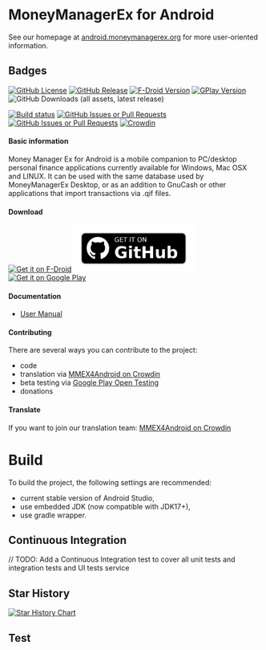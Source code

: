 # MoneyManagerEx for Android

See our homepage at [android.moneymanagerex.org](http://android.moneymanagerex.org/) for more user-oriented information.

## Badges
[![GitHub License](https://img.shields.io/github/license/moneymanagerex/android-money-manager-ex)](https://github.com/wolfsolver/android-money-manager-ex/tree/master?tab=License-1-ov-file)
[![GitHub Release](https://img.shields.io/github/v/release/moneymanagerex/android-money-manager-ex?include_prereleases&label=github%20release)](https://github.com/moneymanagerex/android-money-manager-ex/releases/latest)
[![F-Droid Version](https://img.shields.io/f-droid/v/com.money.manager.ex?include_prereleases&label=f-droid%20release)](https://f-droid.org/it/packages/com.money.manager.ex/)
[![GPlay Version](https://img.shields.io/endpoint?color=green&logo=google-play&logoColor=green&url=https%3A%2F%2Fplay.cuzi.workers.dev%2Fplay%3Fi%3Dcom.money.manager.ex.android%26gl%3DUS%26hl%3Den%26l%3DAndroid%26m%3D%24version)](https://play.google.com/store/apps/details?id=com.money.manager.ex.android)<img alt="GitHub Downloads (all assets, latest release)" src="https://img.shields.io/github/downloads-pre/moneymanagerex/android-money-manager-ex/latest/total">

[![Build status](https://ci.appveyor.com/api/projects/status/bn231orqqh7bi6um?svg=true)](https://ci.appveyor.com/project/moneymanagerex/android-money-manager-ex)
[![GitHub Issues or Pull Requests](https://img.shields.io/github/issues/moneymanagerex/android-money-manager-ex)](https://github.com/moneymanagerex/android-money-manager-ex/issues)
[![GitHub Issues or Pull Requests](https://img.shields.io/github/issues-pr/moneymanagerex/android-money-manager-ex)](https://github.com/moneymanagerex/android-money-manager-ex/pulls)
[![Crowdin](https://badges.crowdin.net/android-money-manager-ex/localized.svg)](https://crowdin.com/project/android-money-manager-ex)


#### Basic information

Money Manager Ex for Android is a mobile companion to PC/desktop personal finance applications currently available for Windows, Mac OSX and LINUX. It can be used with the same database used by MoneyManagerEx Desktop, or as an addition to GnuCash or other applications that import transactions via .qif files.

#### Download
[<img alt="Get it on F-Droid" src="https://fdroid.gitlab.io/artwork/badge/get-it-on.png" width="240">](https://f-droid.org/packages/com.money.manager.ex)
[<img alt="Get it on GitHub" src="https://raw.githubusercontent.com/Kunzisoft/Github-badge/main/get-it-on-github.png" width="240">](https://github.com/moneymanagerex/android-money-manager-ex/releases/latest)
[<img alt="Get it on Google Play" src="http://steverichey.github.io/google-play-badge-svg/img/en_get.svg" width="240">](https://play.google.com/store/apps/details?id=com.money.manager.ex.android)

#### Documentation
- [User Manual](docs-old/usermanual/index.md)


#### Contributing

There are several ways you can contribute to the project:

- code
- translation via [MMEX4Android on Crowdin](https://crowdin.net/project/android-money-manager-ex)
- beta testing via [Google Play Open Testing](https://play.google.com/apps/testing/com.money.manager.ex.android)
- donations

#### Translate

If you want to join our translation team: [MMEX4Android on Crowdin](https://crowdin.net/project/android-money-manager-ex)

# Build

To build the project, the following settings are recommended:

- current stable version of Android Studio,
- use embedded JDK (now compatible with JDK17+),
- use gradle wrapper.

## Continuous Integration

// TODO: Add a Continuous Integration test to cover all unit tests and integration tests and UI tests service

## Star History

[![Star History Chart](https://api.star-history.com/svg?repos=moneymanagerex/android-money-manager-ex&type=Date)](https://star-history.com/#moneymanagerex/android-money-manager-ex&Date)

## Test
